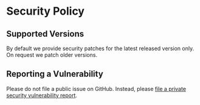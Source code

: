 # Security Policy

## Supported Versions

By default we provide security patches for the latest released version only. On request we patch older versions.

## Reporting a Vulnerability

Please do not file a public issue on GitHub. Instead, please [file a private security vulnerability report](https://github.com/FundBrave/FundBrave/security/advisories/new).